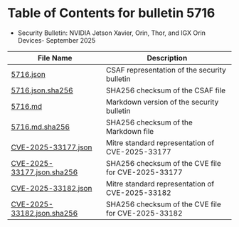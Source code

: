 # Table of Contents for bulletin 5716

 - Security Bulletin: NVIDIA Jetson Xavier, Orin, Thor, and IGX Orin Devices- September 2025

| File Name | Description |
|-----------|-------------|
| [5716.json](5716.json) | CSAF representation of the security bulletin |
| [5716.json.sha256](5716.json.sha256) | SHA256 checksum of the CSAF file |
| [5716.md](5716.md) | Markdown version of the security bulletin |
| [5716.md.sha256](5716.md.sha256) | SHA256 checksum of the Markdown file |
| [CVE-2025-33177.json](CVE-2025-33177.json) | Mitre standard representation of CVE-2025-33177 |
| [CVE-2025-33177.json.sha256](CVE-2025-33177.json.sha256) | SHA256 checksum of the CVE file for CVE-2025-33177 |
| [CVE-2025-33182.json](CVE-2025-33182.json) | Mitre standard representation of CVE-2025-33182 |
| [CVE-2025-33182.json.sha256](CVE-2025-33182.json.sha256) | SHA256 checksum of the CVE file for CVE-2025-33182 |
